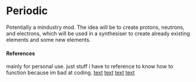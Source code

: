 # Periodic
Potentially a mindustry mod.
The idea will be to create protons, neutrons, and electrons, which will be used in a synthesiser to create already existing elements and some new elements.

#### References
mainly for personal use. just stuff i have to reference to know how to function because im bad at coding.
[text](https://www.markdownguide.org/basic-syntax/)
[text](https://github.com/Catana791/Asthosus)
[text](https://github.com/AureusStratus/ExoGenesis)
[text](https://mindustrygame.github.io/wiki/modding/1-modding/#directory-structure)